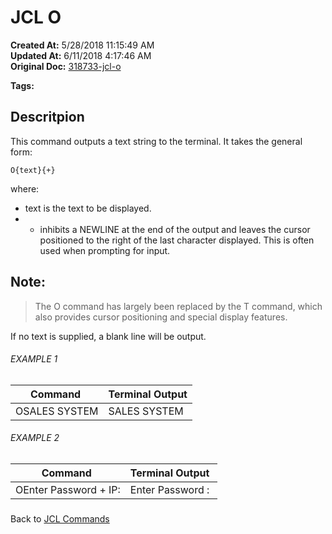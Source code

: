 # JCL O

**Created At:** 5/28/2018 11:15:49 AM  
**Updated At:** 6/11/2018 4:17:46 AM  
**Original Doc:** [318733-jcl-o](https://docs.jbase.com/45792-jcl/318733-jcl-o)  

**Tags:**
<badge text='output' vertical='middle' />
<badge text='jcl' vertical='middle' />

## Descritpion 

This command outputs a text string to the terminal. It takes the general form:

```
O{text}{+}
```

where:

- text is the text to be displayed.
- + inhibits a NEWLINE at the end of the output and leaves the cursor positioned to the right of the last character displayed. This is often used when prompting for input.




## Note: 


> The O command has largely been replaced by the T command, which also provides cursor positioning and special display features.


If no text is supplied, a blank line will be output.



###### EXAMPLE 1


| Command  | Terminal Output |
| --- | --- |
| OSALES SYSTEM<br> | SALES SYSTEM<br> |




###### EXAMPLE 2


| Command  | Terminal Output  |
| --- | --- |
| OEnter Password + IP:<br> | Enter Password :<br> |


### 


Back to [JCL Commands](./../jcl-commands)

